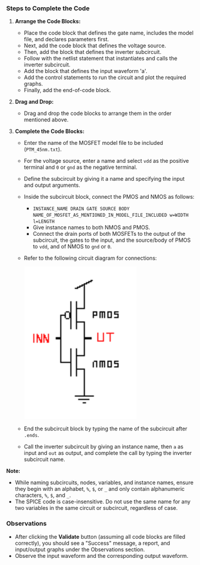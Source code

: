 ### Steps to Complete the Code

1. **Arrange the Code Blocks:**

   - Place the code block that defines the gate name, includes the model file, and declares parameters first.
   - Next, add the code block that defines the voltage source.
   - Then, add the block that defines the inverter subcircuit.
   - Follow with the netlist statement that instantiates and calls the inverter subcircuit.
   - Add the block that defines the input waveform 'a'.
   - Add the control statements to run the circuit and plot the required graphs.
   - Finally, add the end-of-code block.

2. **Drag and Drop:**

   - Drag and drop the code blocks to arrange them in the order mentioned above.

3. **Complete the Code Blocks:**

   - Enter the name of the MOSFET model file to be included (`PTM_45nm.txt`).
   - For the voltage source, enter a name and select `vdd` as the positive terminal and `0` or `gnd` as the negative terminal.
   - Define the subcircuit by giving it a name and specifying the input and output arguments.
   - Inside the subcircuit block, connect the PMOS and NMOS as follows:
     - `INSTANCE_NAME DRAIN GATE SOURCE BODY NAME_OF_MOSFET_AS_MENTIONED_IN_MODEL_FILE_INCLUDED w=WIDTH l=LENGTH`
     - Give instance names to both NMOS and PMOS.
     - Connect the drain ports of both MOSFETs to the output of the subcircuit, the gates to the input, and the source/body of PMOS to `vdd`, and of NMOS to `gnd` or `0`.
   - Refer to the following circuit diagram for connections:

     <img src="images/cmos_inverter.png"  width="300px">

   - End the subcircuit block by typing the name of the subcircuit after `.ends`.
   - Call the inverter subcircuit by giving an instance name, then `a` as input and `out` as output, and complete the call by typing the inverter subcircuit name.

**Note:**

- While naming subcircuits, nodes, variables, and instance names, ensure they begin with an alphabet, `%`, `$`, or `_` and only contain alphanumeric characters, `%`, `$`, and `_`.
- The SPICE code is case-insensitive. Do not use the same name for any two variables in the same circuit or subcircuit, regardless of case.

### Observations

- After clicking the **Validate** button (assuming all code blocks are filled correctly), you should see a "Success" message, a report, and input/output graphs under the Observations section.
- Observe the input waveform and the corresponding output waveform.
